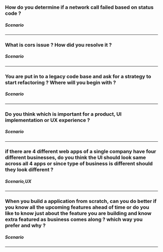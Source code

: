 ### How do you determine if a network call failed based on status code ?

##### Scenario

---

### What is cors issue ? How did you resolve it ?

##### Scenario

---

### You are put in to a legacy code base and ask for a strategy to start refactoring ? Where will you begin with ?

##### Scenario

---

### Do you think which is important for a product, UI implementation or UX experience ?

##### Scenario

---

### if there are 4 different web apps of a single company have four different businesses, do you think the UI should look same across all 4 apps or since type of business is different should they look different ?

##### Scenario,UX

---

### When you build a application from scratch, can you do better if you know all the upcoming features ahead of time or do you like to know just about the feature you are building and know extra featured as business comes along ? which way you prefer and why ?

##### Scenario

---
